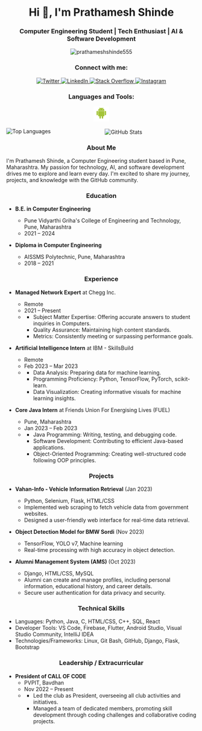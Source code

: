 <h1 align="center">Hi 👋, I'm Prathamesh Shinde</h1>

<h3 align="center">Computer Engineering Student | Tech Enthusiast | AI & Software Development</h3>

<p align="center">
  <img src="https://komarev.com/ghpvc/?username=prathameshshinde555&label=Profile%20views&color=0e75b6&style=flat" alt="prathameshshinde555" />
</p>

<h3 align="center">Connect with me:</h3>
<p align="center">
  <a href="https://twitter.com/gr8_monster_" target="_blank">
    <img src="https://raw.githubusercontent.com/rahuldkjain/github-profile-readme-generator/master/src/images/icons/Social/twitter.svg" alt="Twitter" height="30" width="40" />
  </a>
  <a href="https://linkedin.com/in/prathamesh-shinde" target="_blank">
    <img src="https://raw.githubusercontent.com/rahuldkjain/github-profile-readme-generator/master/src/images/icons/Social/linked-in-alt.svg" alt="LinkedIn" height="30" width="40" />
  </a>
  <a href="https://stackoverflow.com/users/prathamesh-shinde" target="_blank">
    <img src="https://raw.githubusercontent.com/rahuldkjain/github-profile-readme-generator/master/src/images/icons/Social/stack-overflow.svg" alt="Stack Overflow" height="30" width="40" />
  </a>
  <a href="https://instagram.com/prathameshshinde555" target="_blank">
    <img src="https://raw.githubusercontent.com/rahuldkjain/github-profile-readme-generator/master/src/images/icons/Social/instagram.svg" alt="Instagram" height="30" width="40" />
  </a>
</p>

<h3 align="center">Languages and Tools:</h3>
<p align="center">
  <a href="https://developer.android.com" target="_blank" rel="noreferrer">
    <img src="https://raw.githubusercontent.com/devicons/devicon/master/icons/android/android-original-wordmark.svg" alt="Android" width="40" height="40" />
  </a>
  <!-- Add more tools and technologies here -->
</p>

<p align="center">
  <img align="left" src="https://github-readme-stats.vercel.app/api/top-langs?username=prathameshshinde555&show_icons=true&locale=en&layout=compact" alt="Top Languages" />
</p>

<p align="center">
  <img align="center" src="https://github-readme-stats.vercel.app/api?username=prathameshshinde555&show_icons=true&locale=en" alt="GitHub Stats" />
</p>

<h3 align="center">About Me</h3>

I'm Prathamesh Shinde, a Computer Engineering student based in Pune, Maharashtra. My passion for technology, AI, and software development drives me to explore and learn every day. I'm excited to share my journey, projects, and knowledge with the GitHub community.

<h3 align="center">Education</h3>

- **B.E. in Computer Engineering**
  - Pune Vidyarthi Griha's College of Engineering and Technology, Pune, Maharashtra
  - 2021 – 2024

- **Diploma in Computer Engineering**
  - AISSMS Polytechnic, Pune, Maharashtra
  - 2018 – 2021

<h3 align="center">Experience</h3>

- **Managed Network Expert** at Chegg Inc.
  - Remote
  - 2021 – Present
  - - Subject Matter Expertise: Offering accurate answers to student inquiries in Computers.
    - Quality Assurance: Maintaining high content standards.
    - Metrics: Consistently meeting or surpassing performance goals.

- **Artificial Intelligence Intern** at IBM - SkillsBuild
  - Remote
  - Feb 2023 – Mar 2023
  - - Data Analysis: Preparing data for machine learning.
    - Programming Proficiency: Python, TensorFlow, PyTorch, scikit-learn.
    - Data Visualization: Creating informative visuals for machine learning insights.

- **Core Java Intern** at Friends Union For Energising Lives (FUEL)
  - Pune, Maharashtra
  - Jan 2023 – Feb 2023
  - - Java Programming: Writing, testing, and debugging code.
    - Software Development: Contributing to efficient Java-based applications.
    - Object-Oriented Programming: Creating well-structured code following OOP principles.

<h3 align="center">Projects</h3>

- **Vahan-Info - Vehicle Information Retrieval** (Jan 2023)
  - Python, Selenium, Flask, HTML/CSS
  - Implemented web scraping to fetch vehicle data from government websites.
  - Designed a user-friendly web interface for real-time data retrieval.

- **Object Detection Model for BMW Sordi** (Nov 2023)
  - TensorFlow, YOLO v7, Machine learning
  - Real-time processing with high accuracy in object detection.

- **Alumni Management System (AMS)** (Oct 2023)
  - Django, HTML/CSS, MySQL
  - Alumni can create and manage profiles, including personal information, educational history, and career details.
  - Secure user authentication for data privacy and security.

<h3 align="center">Technical Skills</h3>

- Languages: Python, Java, C, HTML/CSS, C++, SQL, React
- Developer Tools: VS Code, Firebase, Flutter, Android Studio, Visual Studio Community, IntelliJ IDEA
- Technologies/Frameworks: Linux, Git Bash, GitHub, Django, Flask, Bootstrap

<h3 align="center">Leadership / Extracurricular</h3>

- **President of CALL OF CODE**
  - PVPIT, Bavdhan
  - Nov 2022 – Present
  - - Led the club as President, overseeing all club activities and initiatives.
    - Managed a team of dedicated members, promoting skill development through coding challenges and collaborative coding projects.
